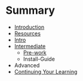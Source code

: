 # Summary

* [Introduction](README.md)
* [Resources](resources.md)
* [Intro](intro.md)
* [Intermediate](intermediate.md)
   * [Pre-work](pre-work.md)
   * Install-Guide
* Advanced
* [Continuing Your Learning](continuing_your_learning.md)

